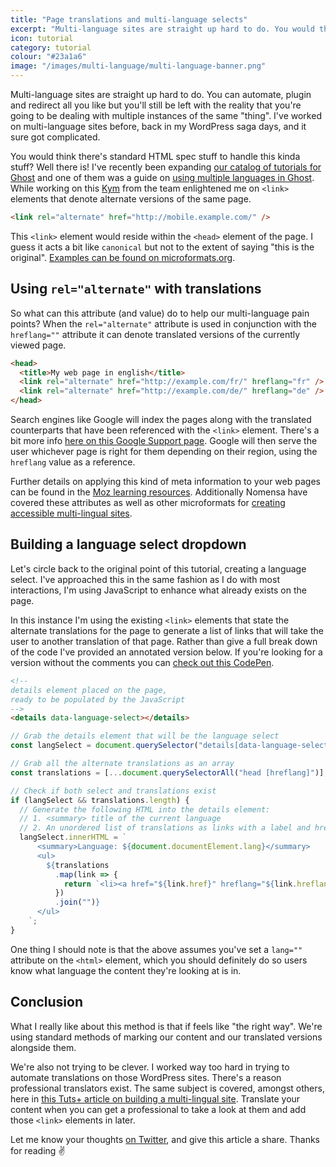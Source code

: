 ```yaml
---
title: "Page translations and multi-language selects"
excerpt: "Multi-language sites are straight up hard to do. You would think there's standard HTML spec stuff to handle this kinda stuff? Well there is!"
icon: tutorial
category: tutorial
colour: "#23a1a6"
image: "/images/multi-language/multi-language-banner.png"
---
```


Multi-language sites are straight up hard to do. You can automate, plugin and redirect all you like but you'll still be left with the reality that you're going to be dealing with multiple instances of the same "thing". I've worked on multi-language sites before, back in my WordPress saga days, and it sure got complicated.

You would think there's standard HTML spec stuff to handle this kinda stuff? Well there is! I've recently been expanding [our catalog of tutorials for Ghost](https://ghost.org/tutorials/) and one of them was a guide on [using multiple languages in Ghost](https://ghost.org/tutorials/multi-language-content/). While working on this [Kym](https://kymellis.co/) from the team enlightened me on `<link>` elements that denote alternate versions of the same page.

```html
<link rel="alternate" href="http://mobile.example.com/" />
```

This `<link>` element would reside within the `<head>` element of the page. I guess it acts a bit like `canonical` but not to the extent of saying "this is the original". [Examples can be found on microformats.org](http://microformats.org/wiki/rel-alternate).

## Using `rel="alternate"` with translations

So what can this attribute (and value) do to help our multi-language pain points? When the `rel="alternate"` attribute is used in conjunction with the `hreflang=""` attribute it can denote translated versions of the currently viewed page.

```html
<head>
  <title>My web page in english</title>
  <link rel="alternate" href="http://example.com/fr/" hreflang="fr" />
  <link rel="alternate" href="http://example.com/de/" hreflang="de" />
</head>
```

Search engines like Google will index the pages along with the translated counterparts that have been referenced with the `<link>` element. There's a bit more info [here on this Google Support page](https://support.google.com/webmasters/answer/189077). Google will then serve the user whichever page is right for them depending on their region, using the `hreflang` value as a reference.

Further details on applying this kind of meta information to your web pages can be found in the [Moz learning resources](https://moz.com/learn/seo/hreflang-tag). Additionally Nomensa have covered these attributes as well as other microformats for [creating accessible multi-lingual sites](https://www.nomensa.com/blog/2010/7-tips-for-multi-lingual-website-accessibility).

## Building a language select dropdown

Let's circle back to the original point of this tutorial, creating a language select. I've approached this in the same fashion as I do with most interactions, I'm using JavaScript to enhance what already exists on the page.

In this instance I'm using the existing `<link>` elements that state the alternate translations for the page to generate a list of links that will take the user to another translation of that page. Rather than give a full break down of the code I've provided an annotated version below. If you're looking for a version without the comments you can [check out this CodePen](https://codepen.io/daviddarnes/pen/QWwzePz?editors=1010).

```html
<!--
details element placed on the page,
ready to be populated by the JavaScript
-->
<details data-language-select></details>
```

```javascript
// Grab the details element that will be the language select
const langSelect = document.querySelector("details[data-language-select]");

// Grab all the alternate translations as an array
const translations = [...document.querySelectorAll("head [hreflang]")];

// Check if both select and translations exist
if (langSelect && translations.length) {
  // Generate the following HTML into the details element:
  // 1. <summary> title of the current language
  // 2. An unordered list of translations as links with a label and hreflang attribute
  langSelect.innerHTML = `
      <summary>Language: ${document.documentElement.lang}</summary>
      <ul>
        ${translations
          .map(link => {
            return `<li><a href="${link.href}" hreflang="${link.hreflang}">${link.hreflang}</a></li>`;
          })
          .join("")}
      </ul>
    `;
}
```

One thing I should note is that the above assumes you've set a `lang=""` attribute on the `<html>` element, which you should definitely do so users know what language the content they're looking at is in.

## Conclusion

What I really like about this method is that if feels like "the right way". We're using standard methods of marking our content and our translated versions alongside them.

We're also not trying to be clever. I worked way too hard in trying to automate translations on those WordPress sites. There's a reason professional translators exist. The same subject is covered, amongst others, here in [this Tuts+ article on building a multi-lingual site](https://webdesign.tutsplus.com/articles/tips-for-designing-and-building-a-multilingual-website--cms-24708). Translate your content when you can get a professional to take a look at them and add those `<link>` elements in later.

Let me know your thoughts [on Twitter](https://twitter.com/DavidDarnes/), and give this article a share. Thanks for reading ✌️
